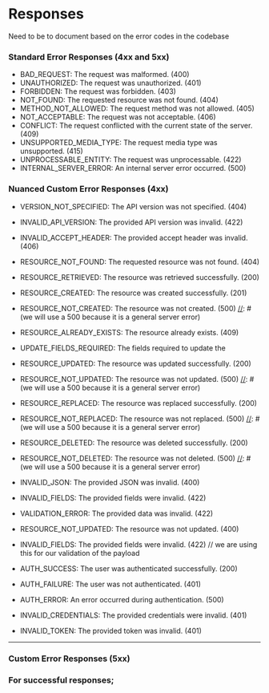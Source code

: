 # Responses

Need to be to document based on the error codes in the codebase

### Standard Error Responses (4xx and 5xx)
- BAD_REQUEST: The request was malformed. (400)
- UNAUTHORIZED: The request was unauthorized. (401)
- FORBIDDEN: The request was forbidden. (403)
- NOT_FOUND: The requested resource was not found. (404)
- METHOD_NOT_ALLOWED: The request method was not allowed. (405)
- NOT_ACCEPTABLE: The request was not acceptable. (406)
- CONFLICT: The request conflicted with the current state of the server. (409)
- UNSUPPORTED_MEDIA_TYPE: The request media type was unsupported. (415)
- UNPROCESSABLE_ENTITY: The request was unprocessable. (422)
- INTERNAL_SERVER_ERROR: An internal server error occurred. (500)

### Nuanced Custom Error Responses (4xx)
- VERSION_NOT_SPECIFIED: The API version was not specified. (404)
- INVALID_API_VERSION: The provided API version was invalid. (422)
- INVALID_ACCEPT_HEADER: The provided accept header was invalid. (406)
- RESOURCE_NOT_FOUND: The requested resource was not found. (404)
- RESOURCE_RETRIEVED: The resource was retrieved successfully. (200)
- RESOURCE_CREATED: The resource was created successfully. (201)
- RESOURCE_NOT_CREATED: The resource was not created. (500) [//]: # (we will use a 500 because it is a general server error)
- RESOURCE_ALREADY_EXISTS: The resource already exists. (409)
- UPDATE_FIELDS_REQUIRED: The fields required to update the 
- RESOURCE_UPDATED: The resource was updated successfully. (200)
- RESOURCE_NOT_UPDATED: The resource was not updated. (500) [//]: # (we will use a 500 because it is a general server error)
- RESOURCE_REPLACED: The resource was replaced successfully. (200)
- RESOURCE_NOT_REPLACED: The resource was not replaced. (500) [//]: # (we will use a 500 because it is a general server error)
- RESOURCE_DELETED: The resource was deleted successfully. (200)
- RESOURCE_NOT_DELETED: The resource was not deleted. (500) [//]: # (we will use a 500 because it is a general server error)
- INVALID_JSON: The provided JSON was invalid. (400)
- INVALID_FIELDS: The provided fields were invalid. (422)
- VALIDATION_ERROR: The provided data was invalid. (422)
- RESOURCE_NOT_UPDATED: The resource was not updated. (400)
- INVALID_FIELDS: The provided fields were invalid. (422) // we are using this for our validation of the payload

- AUTH_SUCCESS: The user was authenticated successfully. (200)
- AUTH_FAILURE: The user was not authenticated. (401)
- AUTH_ERROR: An error occurred during authentication. (500)
- INVALID_CREDENTIALS: The provided credentials were invalid. (401)
- INVALID_TOKEN: The provided token was invalid. (401)

-------------------------------------
### Custom Error Responses (5xx)
[//]: # (TODO: list all of the custom error codes here)
[//]: # (TODO: we will set up automatic docs linking &#40;HATEOAS&#41; for each endpoint and error code)

### For successful responses;
[//]: # (TODO: decide if we want to offer custom response codes for each endpoint or just use the generic "OK" code)
[//]: # (TODO: also decide if we want to pass a message in the response for successful requests)
[//]: # (TODO: include dynamic links to the documentation for each endpoint, error & nuanced response code)
[//]: # (TODO: work out of we want to include the name of the resource in the structure, eg. "user" or "product")